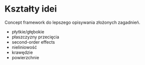 # Kształty idei

Concept framework do lepszego opisywania złożonych zagadnień.

- płytkie/głębokie
- płaszczyzny przecięcia
- second-order effects
- nieliniowość
- krawędzie
- powierzchnie 
